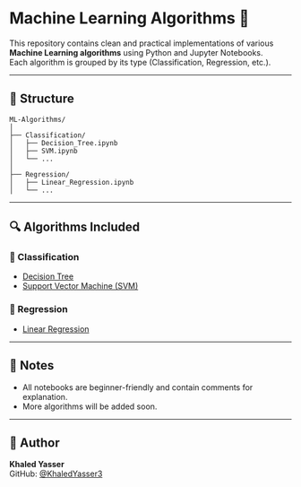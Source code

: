 
# Machine Learning Algorithms 🚀

This repository contains clean and practical implementations of various **Machine Learning algorithms** using Python and Jupyter Notebooks.  
Each algorithm is grouped by its type (Classification, Regression, etc.).

---

## 📂 Structure

```
ML-Algorithms/
│
├── Classification/
│   ├── Decision_Tree.ipynb
│   ├── SVM.ipynb
│   └── ...
│
├── Regression/
│   ├── Linear_Regression.ipynb
│   └── ...
```

---

## 🔍 Algorithms Included

### 🔵 Classification
- [Decision Tree](Classification/Decision_Tree.ipynb)
- [Support Vector Machine (SVM)](Classification/SVM.ipynb)

### 🔴 Regression
- [Linear Regression](Regression/Linear_Regression.ipynb)

---

## 📌 Notes
- All notebooks are beginner-friendly and contain comments for explanation.
- More algorithms will be added soon.

---

## 🧠 Author
**Khaled Yasser**  
GitHub: [@KhaledYasser3](https://github.com/KhaledYasser3)

